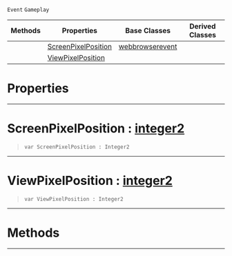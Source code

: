  `Event` `Gameplay`



|Methods|Properties|Base Classes|Derived Classes|
|---|---|---|---|
| |[ ScreenPixelPosition](https://plasmaengine.github.io/PlasmaDocs/Plasma1/C++/code_reference/class_reference/webbrowserpointqueryevent.markdown#screenpixelposition-plasma)|[webbrowserevent](https://plasmaengine.github.io/PlasmaDocs/Plasma1/C++/code_reference/class_reference/webbrowserevent.markdown)| |
| |[ ViewPixelPosition](https://plasmaengine.github.io/PlasmaDocs/Plasma1/C++/code_reference/class_reference/webbrowserpointqueryevent.markdown#viewpixelposition-plasma-e)| | |


 #  Properties


---  
 #  ScreenPixelPosition : [integer2](https://plasmaengine.github.io/PlasmaDocs/Plasma1/C++/code_reference/lightning_base_types/integer2.markdown)

> 
> ``` lang=cpp, name=Lightning
> var ScreenPixelPosition : Integer2


---  
 #  ViewPixelPosition : [integer2](https://plasmaengine.github.io/PlasmaDocs/Plasma1/C++/code_reference/lightning_base_types/integer2.markdown)

> 
> ``` lang=cpp, name=Lightning
> var ViewPixelPosition : Integer2


---  
 #  Methods


---  
 

 